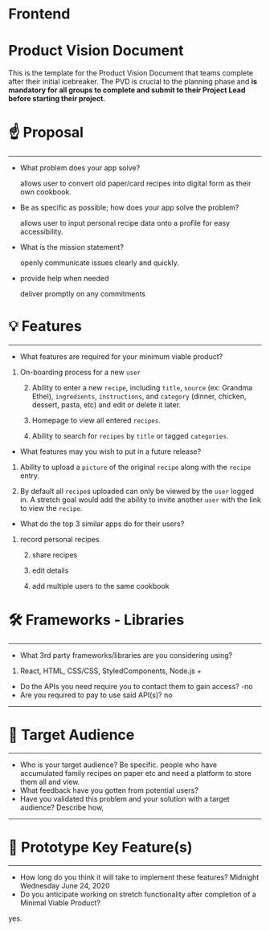 # Frontend


# Product Vision Document

This is the template for the Product Vision Document that teams complete after their initial icebreaker. The PVD is crucial to the planning phase and **is mandatory for all groups to complete and submit to their Project Lead before starting their project.**

# ☝️ Proposal

---

- What problem does your app solve?

  allows user to convert old paper/card recipes into digital form as their own cookbook.

- Be as specific as possible; how does your app solve the problem?

  allows user to input personal recipe data onto a profile for easy accessibility.

- What is the mission statement?

  openly communicate issues clearly and quickly.

- provide help when needed

  deliver promptly on any commitments

# 💡 Features

---

- What features are required for your minimum viable product?

1.  On-boarding process for a new `user`

    2.  Ability to enter a new `recipe`, including `title`, `source` (ex: Grandma Ethel), `ingredients`, `instructions`, and `category` (dinner, chicken, dessert, pasta, etc) and edit or delete it later.

    3.  Homepage to view all entered `recipes`.

    4.  Ability to search for `recipes` by `title` or tagged `categories`.

- What features may you wish to put in a future release?

1.  Ability to upload a `picture` of the original `recipe` along with the `recipe` entry.

2.  By default all `recipe`s uploaded can only be viewed by the `user` logged in. A stretch goal would add the ability to invite another `user` with the link to view the `recipe`.

- What do the top 3 similar apps do for their users?

1. record personal recipes

   2. share recipes

   3. edit details

   4. add multiple users to the same cookbook

# 🛠 Frameworks - Libraries

---

- What 3rd party frameworks/libraries are you considering using?

1. React, HTML, CSS/CSS, StyledComponents, Node.js +

- Do the APIs you need require you to contact them to gain access?
  -no
- Are you required to pay to use said API(s)?
  no

---

# 🎯 Target Audience

---

- Who is your target audience? Be specific.
  people who have accumulated family recipes on paper etc and need a platform to store them all and view.
- What feedback have you gotten from potential users?
- Have you validated this problem and your solution with a target audience? Describe how,

---

# 🔑 Prototype Key Feature(s)

---

- How long do you think it will take to implement these features? Midnight Wednesday June 24, 2020
- Do you anticipate working on stretch functionality after completion of a Minimal Viable Product?

yes.
